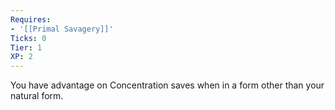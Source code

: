 ```yaml
---
Requires:
- '[[Primal Savagery]]'
Ticks: 0
Tier: 1
XP: 2
---
```


You have advantage on Concentration saves when in a form other than your natural form.